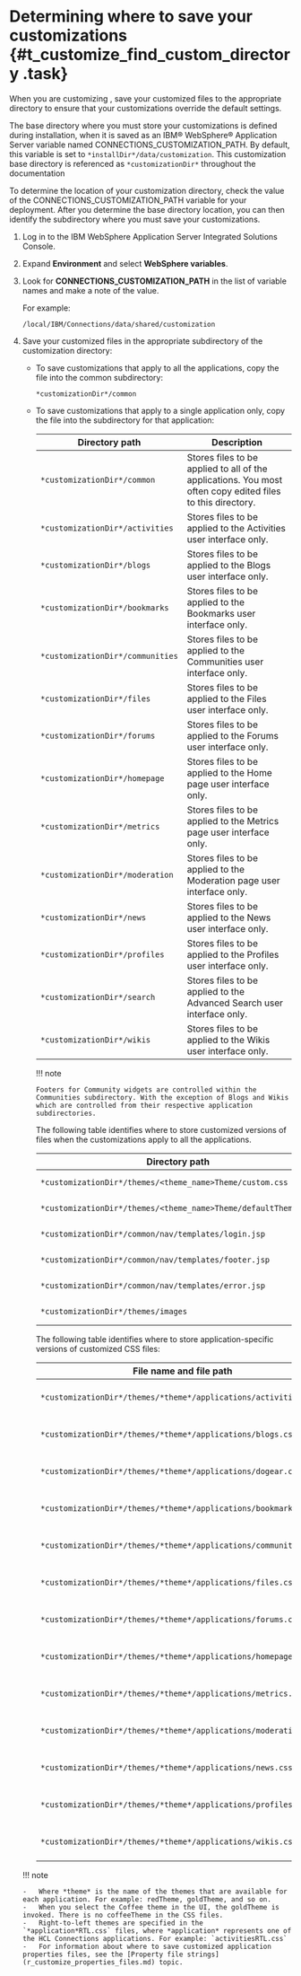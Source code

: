 # Determining where to save your customizations {#t_customize_find_custom_directory .task}

When you are customizing , save your customized files to the appropriate directory to ensure that your customizations override the default settings.

The base directory where you must store your customizations is defined during installation, when it is saved as an IBM® WebSphere® Application Server variable named CONNECTIONS\_CUSTOMIZATION\_PATH. By default, this variable is set to `*installDir*/data/customization`. This customization base directory is referenced as `*customizationDir*` throughout the documentation

To determine the location of your customization directory, check the value of the CONNECTIONS\_CUSTOMIZATION\_PATH variable for your deployment. After you determine the base directory location, you can then identify the subdirectory where you must save your customizations.

1.  Log in to the IBM WebSphere Application Server Integrated Solutions Console.

2.  Expand **Environment** and select **WebSphere variables**.

3.  Look for **CONNECTIONS\_CUSTOMIZATION\_PATH** in the list of variable names and make a note of the value.

    For example:

    `/local/IBM/Connections/data/shared/customization`

4.  Save your customized files in the appropriate subdirectory of the customization directory:

    -   To save customizations that apply to all the applications, copy the file into the common subdirectory:

        `*customizationDir*/common`

    -   To save customizations that apply to a single application only, copy the file into the subdirectory for that application:

        |Directory path|Description|
        |--------------|-----------|
        |`*customizationDir*/common`|Stores files to be applied to all of the applications. You most often copy edited files to this directory.|
        |`*customizationDir*/activities`|Stores files to be applied to the Activities user interface only.|
        |`*customizationDir*/blogs`|Stores files to be applied to the Blogs user interface only.|
        |`*customizationDir*/bookmarks`|Stores files to be applied to the Bookmarks user interface only.|
        |`*customizationDir*/communities`|Stores files to be applied to the Communities user interface only.|
        |`*customizationDir*/files`|Stores files to be applied to the Files user interface only.|
        |`*customizationDir*/forums`|Stores files to be applied to the Forums user interface only.|
        |`*customizationDir*/homepage`|Stores files to be applied to the Home page user interface only.|
        |`*customizationDir*/metrics`|Stores files to be applied to the Metrics page user interface only.|
        |`*customizationDir*/moderation`|Stores files to be applied to the Moderation page user interface only.|
        |`*customizationDir*/news`|Stores files to be applied to the News user interface only.|
        |`*customizationDir*/profiles`|Stores files to be applied to the Profiles user interface only.|
        |`*customizationDir*/search`|Stores files to be applied to the Advanced Search user interface only.|
        |`*customizationDir*/wikis`|Stores files to be applied to the Wikis user interface only.|

        !!! note
            
            Footers for Community widgets are controlled within the Communities subdirectory. With the exception of Blogs and Wikis which are controlled from their respective application subdirectories.

        The following table identifies where to store customized versions of files when the customizations apply to all the applications.

        |Directory path|Description|
        |--------------|-----------|
        |`*customizationDir*/themes/<theme_name>Theme/custom.css`|Customized styles|
        |`*customizationDir*/themes/<theme_name>Theme/defaultTheme.css`|Customized themes|
        |`*customizationDir*/common/nav/templates/login.jsp`|Customized login page|
        |`*customizationDir*/common/nav/templates/footer.jsp`|Customized footer file|
        |`*customizationDir*/common/nav/templates/error.jsp`|Customized error page|
        |`*customizationDir*/themes/images`|Customized images|

        The following table identifies where to store application-specific versions of customized CSS files:

        |File name and file path|Description|
        |-----------------------|-----------|
        |`*customizationDir*/themes/*theme*/applications/activities.css`|Customized styles for Activities.|
        |`*customizationDir*/themes/*theme*/applications/blogs.css`|Customized styles for Blogs.|
        |`*customizationDir*/themes/*theme*/applications/dogear.css`|Customized styles for Bookmarks.|
        |`*customizationDir*/themes/*theme*/applications/bookmarklet.css`|Customized styles for the Bookmarklet.|
        |`*customizationDir*/themes/*theme*/applications/communities.css`|Customized styles for Communities.|
        |`*customizationDir*/themes/*theme*/applications/files.css`|Customized styles for Files.|
        |`*customizationDir*/themes/*theme*/applications/forums.css`|Customized styles for Forums.|
        |`*customizationDir*/themes/*theme*/applications/homepage.css`|Customized styles for the Home page.|
        |`*customizationDir*/themes/*theme*/applications/metrics.css`|Customized styles for Metrics.|
        |`*customizationDir*/themes/*theme*/applications/moderation.css`|Customized styles for Moderation.|
        |`*customizationDir*/themes/*theme*/applications/news.css`|Customized styles for News.|
        |`*customizationDir*/themes/*theme*/applications/profiles.css`|Customized styles for Profiles.|
        |`*customizationDir*/themes/*theme*/applications/wikis.css`|Customized styles for Wikis.|

    !!! note

        -   Where *theme* is the name of the themes that are available for each application. For example: redTheme, goldTheme, and so on.
        -   When you select the Coffee theme in the UI, the goldTheme is invoked. There is no coffeeTheme in the CSS files.
        -   Right-to-left themes are specified in the `*application*RTL.css` files, where *application* represents one of the HCL Connections applications. For example: `activitiesRTL.css`
        -   For information about where to save customized application properties files, see the [Property file strings](r_customize_properties_files.md) topic.